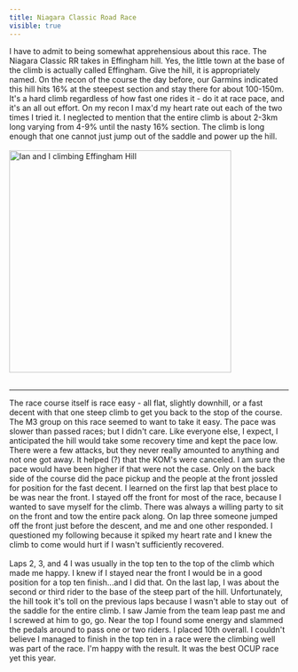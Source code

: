 ---title: Niagara Classic Road Racevisible: true---<div>
  I have to admit to being somewhat apprehensious about this race. The Niagara Classic RR takes in Effingham hill. Yes, the little town at the base of the climb is actually called Effingham. Give the hill, it is appropriately named. On the recon of the course the day before, our Garmins indicated this hill hits 16% at the steepest section and stay there for about 100-150m. It's a hard climb regardless of how fast one rides it - do it at race pace, and it's an all out effort. On my recon I max'd my heart rate out each of the two times I tried it. I neglected to mention that the entire climb is about 2-3km long varying from 4-9% until the nasty 16% section. The climb is long enough that one cannot just jump out of the saddle and power up the hill.<br /><br /><img alt="Ian and I climbing Effingham Hill" src="http://www.sportszonephotography.ca/Cycling-2011/Niagra-Classic-RR/830-AM-Races/i-bDHKd38/0/M/Abby-014-M.jpg" width="400" /><br /><br />
  
  <hr id="system-readmore" />
  The race course itself is race easy - all flat, slightly downhill, or a fast decent with that one steep climb to get you back to the stop of the course. The M3 group on this race seemed to want to take it easy. The pace was slower than passed races; but I didn't care. Like everyone else, I expect, I anticipated the hill would take some recovery time and kept the pace low. There were a few attacks, but they never really amounted to anything and not one got away. It helped (?) that the KOM's were canceled. I am sure the pace would have been higher if that were not the case. Only on the back side of the course did the pace pickup and the people at the front jossled for position for the fast decent. I learned on the first lap that best place to be was near the front. I stayed off the front for most of the race, because I wanted to save myself for the climb. There was always a willing party to sit on the front and tow the entire pack along. On lap three someone jumped off the front just before the descent, and me and one other responded. I questioned my following because it spiked my heart rate and I knew the climb to come would hurt if I wasn't sufficiently recovered. 
  <br /><br />Laps 2, 3, and 4 I was usually in the top ten to the top of the climb which made me happy. I knew if I stayed near the front I would be in a good position for a top ten finish...and I did that. On the last lap, I was about the second or third rider to the base of the steep part of the hill. Unfortunately, the hill took it's toll on the previous laps because I wasn't able to stay out&nbsp; of the saddle for the entire climb. I saw Jamie from the team leap past me and I screwed at him to go, go. Near the top I found some energy and slammed the pedals around to pass one or two riders. I placed 10th overall. I couldn't believe I managed to finish in the top ten in a race were the climbing well was part of the race. I'm happy with the result. It was the best OCUP race yet this year.
</div>